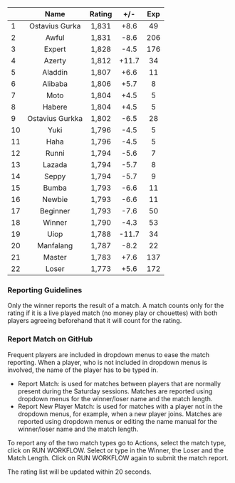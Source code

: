 | |Name|Rating|+/-|Exp|
|-|:--:|:----:|:-:|:-:|
|1|Ostavius Gurka|1,831|+8.6|49|
|2|Awful|1,831|-8.6|206|
|3|Expert|1,828|-4.5|176|
|4|Azerty|1,812|+11.7|34|
|5|Aladdin|1,807|+6.6|11|
|6|Alibaba|1,806|+5.7|8|
|7|Moto|1,804|+4.5|5|
|8|Habere|1,804|+4.5|5|
|9|Ostavius Gurkka|1,802|-6.5|28|
|10|Yuki|1,796|-4.5|5|
|11|Haha|1,796|-4.5|5|
|12|Runni|1,794|-5.6|7|
|13|Lazada|1,794|-5.7|8|
|14|Seppy|1,794|-5.7|9|
|15|Bumba|1,793|-6.6|11|
|16|Newbie|1,793|-6.6|11|
|17|Beginner|1,793|-7.6|50|
|18|Winner|1,790|-4.3|53|
|19|Uiop|1,788|-11.7|34|
|20|Manfalang|1,787|-8.2|22|
|21|Master|1,783|+7.6|137|
|22|Loser|1,773|+5.6|172|


### Reporting Guidelines

Only the winner reports the result of a match.
A match counts only for the rating if it is a live played match (no money play or chouettes)
with both players agreeing beforehand that it will count for the rating.


### Report Match on GitHub

Frequent players are included in dropdown menus to ease the match reporting.
When a player, who is not included in dropdown menus is involved, the name of the player has to be typed in.

- Report Match:  is used for matches between players that are normally present during the Saturday sessions.
  Matches are reported using dropdown menus for the winner/loser name and the match length.
- Report New Player Match:  is used for matches with a player not in the dropdown menus, for example, when a new player joins.
  Matches are reported using dropdown menus or editing the name manual for the winner/loser name and the match length.

To report any of the two match types go to Actions, select the match type, click on RUN WORKFLOW.
Select or type in the Winner, the Loser and the Match Length.
Click on RUN WORKFLOW again to submit the match report.

The rating list will be updated within 20 seconds.
